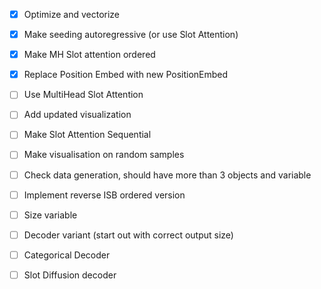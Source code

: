 - [x] Optimize and vectorize
- [x] Make seeding autoregressive (or use Slot Attention)
- [x] Make MH Slot attention ordered
- [x] Replace Position Embed with new PositionEmbed
- [ ] Use MultiHead Slot Attention
- [ ] Add updated visualization
- [ ] Make Slot Attention Sequential

- [ ] Make visualisation on random samples
- [ ] Check data generation, should have more than 3 objects and variable
- [ ] Implement reverse ISB ordered version

- [ ] Size variable
- [ ] Decoder variant (start out with correct output size)
- [ ] Categorical Decoder
- [ ] Slot Diffusion decoder